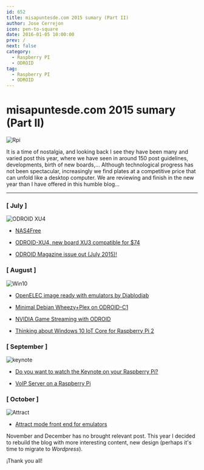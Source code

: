 ```yaml
---
id: 652
title: misapuntesde.com 2015 sumary (Part II)
author: Jose Cerrejon
icon: pen-to-square
date: 2016-01-05 10:00:00
prev: /
next: false
category:
  - Raspberry PI
  - ODROID
tag:
  - Raspberry PI
  - ODROID
---
```


# misapuntesde.com 2015 sumary (Part II)

![Rpi](/images/2015/12/Rpi_ulysess_02.jpg)

It is a time of nostalgia, and looking back I see they have been many and varied post this year, where we have seen in around 150 post guidelines, developments, birth of new boards,... Although technological progress has not been spectacular, increasingly we find plates at a competitive price that can unfold like a desktop computer. We are reviewing and finish in the new year than I have offered in this humble blog...

- - -
### [ July ]

![ODROID XU4](/images/2015/07/odroid-xu4_02.jpg)

* [NAS4Free](/post.php?id=587)

* [ODROID-XU4, new board XU3 compatible for $74](/post.php?id=591)

* [ODROID Magazine issue out (July 2015)!](/post.php?id=593)

### [ August ]

![Win10](/images/2015/04/win_rpi_r.png)

* [OpenELEC image ready with emulators by Diablodiab](/post.php?id=599)

* [Minimal Debian Wheezy+Plex on ODROID-C1](/post.php?id=600)

* [NVIDIA Game Streaming with ODROID](/post.php?id=602)

* [Thinking about Windows 10 IoT Core for Raspberry Pi 2](/post.php?id=603)

### [ September ]

![keynote](/images/2015/09/keynote_92k15.png)

* [Do you want to watch the Keynote on your Raspberry Pi?](/post.php?id=616)

* [VoIP Server on a Raspberry Pi](/post.php?id=618)

### [ October ]

![Attract](/images/2015/10/attract.png)

* [Attract mode front end for emulators](/post.php?id=624)

November and December has no brought relevant post. This year I decided to rebuild the blog with more interesting content, new design (perhaps it's time to migrate to *Wordpress*).

¡Thank you all!